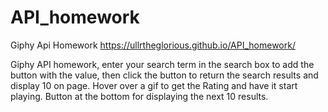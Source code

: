 # API_homework
Giphy Api Homework
https://ullrtheglorious.github.io/API_homework/

Giphy API homework,
enter your search term in the search box to add the button with the value, then click the button to return the search results and display 10 on page.
Hover over a gif to get the Rating and have it start playing.
Button at the bottom for displaying the next 10 results. 

